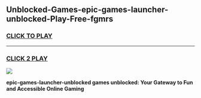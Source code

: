 
## Unblocked-Games-epic-games-launcher-unblocked-Play-Free-fgmrs
<h3>
<a href="https://premium76.site?title=epic-games-launcher-unblocked&ref=20M">CLICK TO PLAY</a></h3>
<hr>

<h3>
<a href="https://premium76.site?title=epic-games-launcher-unblocked&ref=20M">CLICK 2 PLAY</a>
  
</h3>

<a href="https://premium76.site?title=epic-games-launcher-unblocked&ref=19M"><img src="https://clearcache.store/games.png"></a>


**epic-games-launcher-unblocked games unblocked: Your Gateway to Fun and Accessible Online Gaming**
